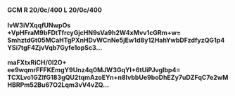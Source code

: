#### GCM R 20/0c/400 L 20/0c/400
**lvW3iVXqqfUNwpOs**<br/>**+VpHFraM9bFDtTfrcyGjcHN9sVa9h2W4xMvv1cGRm+w=**<br/>**SmhztdGt05MCaHTgPXnHDvWCnNe5jEw1d8y12HahYwbDFzdfyzQG1p4YSi7tgF4ZjvVqb7Gyfe1opSc3...**<br/><br/>
**maFXtxRiCH/0l2O+**<br/>**ee9wqmrFFFKEmgY9Unz4q0MJW3GqYI+6tUiPJvgIbp4=**<br/>**TCXLvo1GZIfG183gQU2tqmAzoEYn+n8IvbbUe9boDhEZy7uDZFqC7e2wMHBRPm52Bu67O2Lqm3vV4vZQ...**
